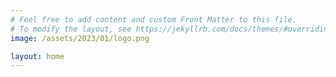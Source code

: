 ```yaml
---
# Feel free to add content and custom Front Matter to this file.
# To modify the layout, see https://jekyllrb.com/docs/themes/#overriding-theme-defaults
image: /assets/2023/01/logo.png

layout: home
---
```

